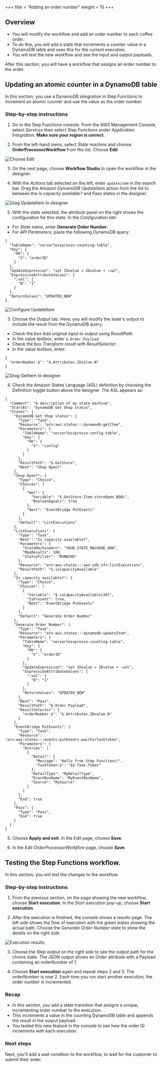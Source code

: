 +++
title = "Adding an order number"
weight = 15
+++

## Overview

* You will modify the workflow and add an order number to each coffee order.
* To do this, you will add a state that increments a counter value in a DynamoDB table and uses this for the current execution.
* You will test the new workflow and see the input and output payloads.

After this section, you will have a workflow that assigns an order number to the order.

## Updating an atomic counter in a DynamoDB table

In this section, you use a DynamoDB integration in Step Functions to increment an atomic counter and use the value as the order number.

### Step-by-step instructions ##

1. Go to the Step Functions console. From the AWS Management Console, select *Services* then select Step Functions under *Application Integration*. **Make sure your region is correct**.

2. From the left-hand menu, select *State machine* and choose **OrderProcessorWorkflow** from the list. Choose **Edit**.

![Choose Edit](../images/se-mod1-open1.png)

3. On the next page, choose **Workflow Studio** to open the workflow in the designer.

4. With the *Actions* tab selected on the left, enter `updateitem` in the search bar. Drag the *Amazon DynamoDB UpdateItem* action from the list to between the *Is capacity available?* and Pass states in the designer.

![Drag UpdateItem to designer](../images/se-mod1-ordernum1.png)

5. With the state selected, the attribute panel on the right shows the configuration for this state. In the *Configuration tab*:
- For *State name*, enter **Generate Order Number**.
- For *API Parameters*, paste the following DynamoDB query:

```
{
  "TableName": "serverlesspresso-counting-table",
  "Key": {
    "PK": {
      "S": "orderID"
    }
  },
  "UpdateExpression": "set IDvalue = IDvalue + :val",
  "ExpressionAttributeValues": {
    ":val": {
      "N": "1"
    }
  },
  "ReturnValues": "UPDATED_NEW"
}
```
![Configure UpdateItem](../images/se-mod1-ordernum2.png)

3. Choose the *Output* tab. Here, you will modify the state's output to include the result from the DynamoDB query:
- Check the box *Add original input to output using ResultPath*.
- In the value textbox, enter `$.Order.Payload`.
- Check the box *Transform result with ResultSelector*.
- In the value textbox, enter:

```
{
  "orderNumber.$": "$.Attributes.IDvalue.N"
}
```

![Drag GetItem to designer](../images/se-mod1-ordernum3.png)

4. Check the Amazon States Language (ASL) definition by choosing the Definition toggle button above the designer. The ASL appears as:

```
{
  "Comment": "A description of my state machine",
  "StartAt": "DynamoDB Get Shop status",
  "States": {
    "DynamoDB Get Shop status": {
      "Type": "Task",
      "Resource": "arn:aws:states:::dynamodb:getItem",
      "Parameters": {
        "TableName": "serverlesspresso-config-table",
        "Key": {
          "PK": {
            "S": "config"
          }
        }
      },
      "ResultPath": "$.GetStore",
      "Next": "Shop Open?"
    },
    "Shop Open?": {
      "Type": "Choice",
      "Choices": [
        {
          "Not": {
            "Variable": "$.GetStore.Item.storeOpen.BOOL",
            "BooleanEquals": true
          },
          "Next": "EventBridge PutEvents"
        }
      ],
      "Default": "ListExecutions"
    },
    "ListExecutions": {
      "Type": "Task",
      "Next": "Is capacity available?",
      "Parameters": {
        "StateMachineArn": "YOUR_STATE_MACHINE_ARN",
        "MaxResults": 100,
        "StatusFilter": "RUNNING"
      },
      "Resource": "arn:aws:states:::aws-sdk:sfn:listExecutions",
      "ResultPath": "$.isCapacityAvailable"
    },
    "Is capacity available?": {
      "Type": "Choice",
      "Choices": [
        {
          "Variable": "$.isCapacityAvailable[20]",
          "IsPresent": true,
          "Next": "EventBridge PutEvents"
        }
      ],
      "Default": "Generate Order Number"
    },
    "Generate Order Number": {
      "Type": "Task",
      "Resource": "arn:aws:states:::dynamodb:updateItem",
      "Parameters": {
        "TableName": "serverlesspresso-counting-table",
        "Key": {
          "PK": {
            "S": "orderID"
          }
        },
        "UpdateExpression": "set IDvalue = IDvalue + :val",
        "ExpressionAttributeValues": {
          ":val": {
            "N": "1"
          }
        },
        "ReturnValues": "UPDATED_NEW"
      },
      "Next": "Pass",
      "ResultPath": "$.Order.Payload",
      "ResultSelector": {
        "orderNumber.$": "$.Attributes.IDvalue.N"
      }
    },
    "EventBridge PutEvents": {
      "Type": "Task",
      "Resource": "arn:aws:states:::events:putEvents.waitForTaskToken",
      "Parameters": {
        "Entries": [
          {
            "Detail": {
              "Message": "Hello from Step Functions!",
              "TaskToken.$": "$$.Task.Token"
            },
            "DetailType": "MyDetailType",
            "EventBusName": "MyEventBusName",
            "Source": "MySource"
          }
        ]
      },
      "End": true
    },
    "Pass": {
      "Type": "Pass",
      "End": true
    }
  }
}
```

5. Choose **Apply and exit**. In the Edit page, choose **Save**.

6. In the *Edit OrderProcessorWorkflow* page, choose **Save**.

## Testing the Step Functions workflow.

In this section, you will test the changes to the workflow.

### Step-by-step instructions ###

1. From the previous section, on the page showing the new workflow, choose **Start execution**. In the *Start execution* pop-up, choose **Start execution**.

2. After the execution is finished, the console shows a results page. The left side shows the flow of execution with the green states showing the actual path. Choose the *Generate Order Number* state to show the details on the right side.

![Execution results](../images/se-mod1-ordernum4.png)

3. Choose the *Step output* on the right side to see the output path for the choice state. The JSON output shows an Order attribute with a Payload containing an orderNumber of 1.

4. Choose **Start execution** again and repeat steps 2 and 3. The orderNumber is now 2. Each time you run start another execution, the order number is incremented.

### Recap

- In this section, you add a state transition that assigns a unique, incrementing order number to the execution.
- This increments a value in the counting DynamoDB table and appends the result in the output payload.
- You tested this new feature in the console to see how the order ID increments with each execution.

### Next steps

Next, you'll add a wait condition to the workflow, to wait for the customer to submit their order.